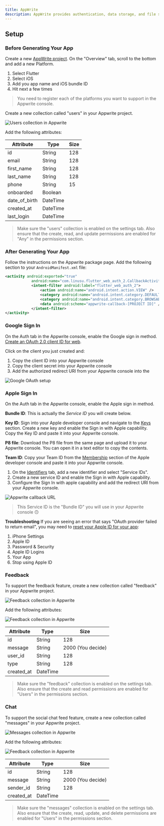 ```yaml
---
title: AppWrite
description: AppWrite provides authentication, data storage, and file storage
---
```



## Setup

### Before Generating Your App
Create a new [AppWrite project](https://cloud.appwrite.io/console/organization-6496393dc5f3f1d8dafb). On the "Overview" tab, scroll to the bottom and add a new Platform.

1. Select Flutter
2. Select iOS
3. Add you app name and iOS bundle ID
4. Hit next a few times

> You need to register each of the platforms you want to support in the Appwrite console.

Create a new collection called "users" in your Appwrite project.

![Users collection in Appwrite](https://github.com/jtmuller5/flutter_fast_cli/raw/main/doc/appwrite/image-3.png)

Add the following attributes:

| Attribute | Type | Size |
|-----------|------|------|
| id | String | 128 |
| email | String | 128 |
| first_name | String | 128 |
| last_name | String | 128 |
| phone | String | 15 |
| onboarded | Boolean | |
| date_of_birth | DateTime| |
| created_at | DateTime| |
| last_login | DateTime| |

> Make sure the "users" collection is enabled on the settings tab. Also ensure that the create, read, and update permissions are enabled for "Any" in the permissions section.

### After Generating Your App

Follow the instructions on the Appwrite package page. Add the following section to your `AndroidManifest.xml` file:

```xml
<activity android:exported="true"
            android:name="com.linusu.flutter_web_auth_2.CallbackActivity">
            <intent-filter android:label="flutter_web_auth_2">
                <action android:name="android.intent.action.VIEW" />
                <category android:name="android.intent.category.DEFAULT" />
                <category android:name="android.intent.category.BROWSABLE" />
                <data android:scheme="appwrite-callback-[PROJECT ID]" />
            </intent-filter>
</activity>
```

### Google Sign In

On the Auth tab in the Appwrite console, enable the Google sign in method. [Create an OAuth 2.0 client ID for web](https://console.cloud.google.com/apis/credentials?project=flutter-fast).

Click on the client you just created and:
1. Copy the client ID into your Appwrite console
2. Copy the client secret into your Appwrite console
3. Add the authorized redirect URI from your Appwrite console into the 

![Google OAuth setup](https://github.com/jtmuller5/flutter_fast_cli/raw/main/doc/appwrite/image-4.png)

### Apple Sign In
On the Auth tab in the Appwrite console, enable the Apple sign in method.

**Bundle ID**:
This is actually the _Service ID_ you will create below.

**Key ID**:
Sign into your Apple developer console and navigate to the [Keys](https://developer.apple.com/account/resources/authkeys/list) section. Create a new key and enable the Sign in with Apple capability. Copy the Key ID and paste it into your Appwrite console.

**P8 file**:
Download the P8 file from the same page and upload it to your Appwrite console. You can open it in a text editor to copy the contents.

**Team ID**:
Copy your Team ID from the [Membership](https://developer.apple.com/account/#/membership) section of the Apple developer console and paste it into your Appwrite console.

1. On the [Identifiers](https://developer.apple.com/account/resources/identifiers/list/serviceId) tab, add a new identifier and select "Service IDs". 
2. Create a new service ID and enable the Sign in with Apple capability. 
3. Configure the Sign In with apple capability and add the redirect URI from your Appwrite console. 

![Appwrite callback URL](https://github.com/jtmuller5/flutter_fast_cli/raw/main/doc/appwrite/image-6.png)

> This Service ID is the "Bundle ID" you will use in your Appwrite console 🙃

**Troubleshooting**
If you are seeing an error that says "OAuth provider failed to return email", you may need to [reset your Apple ID for your app](https://stackoverflow.com/a/65518275/12806961):

1. iPhone Settings
2. Apple ID
3. Password & Security
4. Apple ID Logins
5. Your App
6. Stop using Apple ID


### Feedback
To support the feedback feature, create a new collection called "feedback" in your Appwrite project.

![Feedback collection in Appwrite](https://github.com/jtmuller5/flutter_fast_cli/raw/main/doc/appwrite/image-2.png)

Add the following attributes:

![Feedback collection in Appwrite](https://github.com/jtmuller5/flutter_fast_cli/raw/main/doc/appwrite/image-3.png)

| Attribute | Type | Size |
|-----------|------|------|
| id | String | 128 |
| message | String | 2000 (You decide) |
| user_id | String | 128  |
| type | String | 128 |
| created_at | DateTime| |

> Make sure the "feedback" collection is enabled on the settings tab. Also ensure that the create and read permissions are enabled for "Users" in the permissions section.


### Chat

To support the social chat feed feature, create a new collection called "messages" in your Appwrite project.

![Messages collection in Appwrite](https://github.com/jtmuller5/flutter_fast_cli/raw/main/doc/appwrite/image.png)

Add the following attributes:

![Feedback collection in Appwrite](https://github.com/jtmuller5/flutter_fast_cli/raw/main/doc/appwrite/image-1.png)

| Attribute | Type | Size |
|-----------|------|------|
| id | String | 128 |
| message | String | 2000 (You decide) |
| sender_id | String | 128 |
| created_at | DateTime| |

> Make sure the "messages" collection is enabled on the settings tab. Also ensure that the create, read, update, and delete permissions are enabled for "Users" in the permissions section.